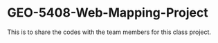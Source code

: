 # GEO-5408-Web-Mapping-Project

This is to share the codes with the team members for this class project.
